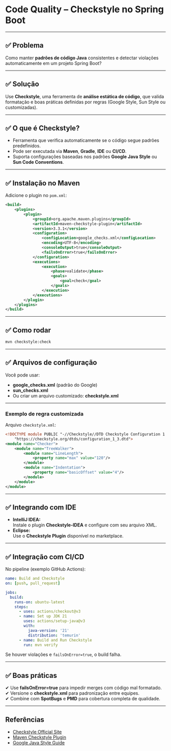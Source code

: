 # Code Quality – Checkstyle no Spring Boot

---

## ✅ Problema
Como manter **padrões de código Java** consistentes e detectar violações automaticamente em um projeto Spring Boot?

---

## ✅ Solução
Use **Checkstyle**, uma ferramenta de **análise estática de código**, que valida formatação e boas práticas definidas por regras (Google Style, Sun Style ou customizadas).

---

## ✅ O que é Checkstyle?
- Ferramenta que verifica automaticamente se o código segue padrões predefinidos.
- Pode ser executada via **Maven**, **Gradle**, **IDE** ou **CI/CD**.
- Suporta configurações baseadas nos padrões **Google Java Style** ou **Sun Code Conventions**.

---

## ✅ Instalação no Maven
Adicione o plugin no `pom.xml`:
```xml
<build>
    <plugins>
        <plugin>
            <groupId>org.apache.maven.plugins</groupId>
            <artifactId>maven-checkstyle-plugin</artifactId>
            <version>3.3.1</version>
            <configuration>
                <configLocation>google_checks.xml</configLocation>
                <encoding>UTF-8</encoding>
                <consoleOutput>true</consoleOutput>
                <failsOnError>true</failsOnError>
            </configuration>
            <executions>
                <execution>
                    <phase>validate</phase>
                    <goals>
                        <goal>check</goal>
                    </goals>
                </execution>
            </executions>
        </plugin>
    </plugins>
</build>
```

---

## ✅ Como rodar
```bash
mvn checkstyle:check
```

---

## ✅ Arquivos de configuração
Você pode usar:
- **google_checks.xml** (padrão do Google)
- **sun_checks.xml**
- Ou criar um arquivo customizado: **checkstyle.xml**

---

### Exemplo de regra customizada
Arquivo `checkstyle.xml`:
```xml
<!DOCTYPE module PUBLIC "-//Checkstyle//DTD Checkstyle Configuration 1.3//EN"
    "https://checkstyle.org/dtds/configuration_1_3.dtd">
<module name="Checker">
    <module name="TreeWalker">
        <module name="LineLength">
            <property name="max" value="120"/>
        </module>
        <module name="Indentation">
            <property name="basicOffset" value="4"/>
        </module>
    </module>
</module>
```

---

## ✅ Integrando com IDE
- **IntelliJ IDEA:**  
  Instale o plugin **Checkstyle-IDEA** e configure com seu arquivo XML.
- **Eclipse:**  
  Use o **Checkstyle Plugin** disponível no marketplace.

---

## ✅ Integração com CI/CD
No pipeline (exemplo GitHub Actions):
```yaml
name: Build and Checkstyle
on: [push, pull_request]

jobs:
  build:
    runs-on: ubuntu-latest
    steps:
      - uses: actions/checkout@v3
      - name: Set up JDK 21
        uses: actions/setup-java@v3
        with:
          java-version: '21'
          distribution: 'temurin'
      - name: Build and Run Checkstyle
        run: mvn verify
```

Se houver violações e `failsOnError=true`, o build falha.

---

## ✅ Boas práticas
✔ Use **failsOnError=true** para impedir merges com código mal formatado.  
✔ Versione o **checkstyle.xml** para padronização entre equipes.  
✔ Combine com **SpotBugs** e **PMD** para cobertura completa de qualidade.  

---

## Referências
- [Checkstyle Official Site](https://checkstyle.sourceforge.io/)
- [Maven Checkstyle Plugin](https://maven.apache.org/plugins/maven-checkstyle-plugin/)
- [Google Java Style Guide](https://google.github.io/styleguide/javaguide.html)